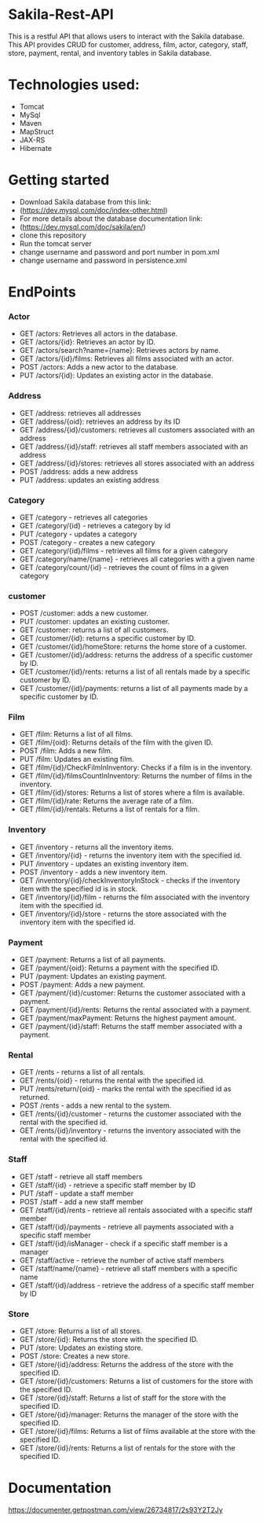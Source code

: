 # Sakila-Rest-API
This is a restful API that allows users to interact with the Sakila database. This API provides CRUD for customer, address, film, actor, category, staff, store, payment, rental, and inventory tables in Sakila database.
# Technologies used:
- Tomcat
- MySql
- Maven
- MapStruct
- JAX-RS
- Hibernate
# Getting started
- Download Sakila database from this link:
- (https://dev.mysql.com/doc/index-other.html)
- For more details about the database documentation link:
- (https://dev.mysql.com/doc/sakila/en/)
- clone this repository
- Run the tomcat server
- change username and password and port number in pom.xml
- change username and password in persistence.xml
# EndPoints
### Actor
- GET /actors: Retrieves all actors in the database.
- GET /actors/{id}: Retrieves an actor by ID.
- GET /actors/search?name={name}: Retrieves actors by name.
- GET /actors/{id}/films: Retrieves all films associated with an actor.
- POST /actors: Adds a new actor to the database.
- PUT /actors/{id}: Updates an existing actor in the database.
### Address
- GET /address: retrieves all addresses
- GET /address/{oid}: retrieves an address by its ID
- GET /address/{id}/customers: retrieves all customers associated with an address
- GET /address/{id}/staff: retrieves all staff members associated with an address
- GET /address/{id}/stores: retrieves all stores associated with an address
- POST /address: adds a new address
- PUT /address: updates an existing address
### Category
- GET /category - retrieves all categories
- GET /category/{id} - retrieves a category by id
- PUT /category - updates a category
- POST /category - creates a new category
- GET /category/{id}/films - retrieves all films for a given category
- GET /category/name/{name} - retrieves all categories with a given name
- GET /category/count/{id} - retrieves the count of films in a given category
### customer
* POST /customer: adds a new customer.
* PUT /customer: updates an existing customer.
* GET /customer: returns a list of all customers.
* GET /customer/{id}: returns a specific customer by ID.
* GET /customer/{id}/homeStore: returns the home store of a customer.
* GET /customer/{id}/address: returns the address of a specific customer by ID.
* GET /customer/{id}/rents: returns a list of all rentals made by a specific customer by ID.
* GET /customer/{id}/payments: returns a list of all payments made by a specific customer by ID.
### Film
* GET /film: Returns a list of all films.
* GET /film/{oid}: Returns details of the film with the given ID.
* POST /film: Adds a new film.
* PUT /film: Updates an existing film.
* GET /film/{id}/CheckFilmInInventory: Checks if a film is in the inventory.
* GET /film/{id}/filmsCountInInventory: Returns the number of films in the inventory.
* GET /film/{id}/stores: Returns a list of stores where a film is available.
* GET /film/{id}/rate: Returns the average rate of a film.
* GET /film/{id}/rentals: Returns a list of rentals for a film.
### Inventory
* GET /inventory - returns all the inventory items.
* GET /inventory/{id} - returns the inventory item with the specified id.
* PUT /inventory - updates an existing inventory item.
* POST /inventory - adds a new inventory item.
* GET /inventory/{id}/checkInventoryInStock - checks if the inventory item with the specified id is in stock.
* GET /inventory/{id}/film - returns the film associated with the inventory item with the specified id.
* GET /inventory/{id}/store - returns the store associated with the inventory item with the specified id.
### Payment 
* GET /payment: Returns a list of all payments.
* GET /payment/{oid}: Returns a payment with the specified ID.
* PUT /payment: Updates an existing payment.
* POST /payment: Adds a new payment.
* GET /payment/{id}/customer: Returns the customer associated with a payment.
* GET /payment/{id}/rents: Returns the rental associated with a payment.
* GET /payment/maxPayment: Returns the highest payment amount.
* GET /payment/{id}/staff: Returns the staff member associated with a payment.
### Rental 
* GET /rents - returns a list of all rentals.
* GET /rents/{oid} - returns the rental with the specified id.
* PUT /rents/return/{oid} - marks the rental with the specified id as returned.
* POST /rents - adds a new rental to the system.
* GET /rents/{id}/customer - returns the customer associated with the rental with the specified id.
* GET /rents/{id}/inventory - returns the inventory associated with the rental with the specified id.
### Staff
* GET /staff - retrieve all staff members
* GET /staff/{id} - retrieve a specific staff member by ID
* PUT /staff - update a staff member
* POST /staff - add a new staff member
* GET /staff/{id}/rents - retrieve all rentals associated with a specific staff member
* GET /staff/{id}/payments - retrieve all payments associated with a specific staff member
* GET /staff/{id}/isManager - check if a specific staff member is a manager
* GET /staff/active - retrieve the number of active staff members
* GET /staff/name/{name} - retrieve all staff members with a specific name
* GET /staff/{id}/address - retrieve the address of a specific staff member by ID
### Store 
* GET /store: Returns a list of all stores.
* GET /store/{id}: Returns the store with the specified ID.
* PUT /store: Updates an existing store.
* POST /store: Creates a new store.
* GET /store/{id}/address: Returns the address of the store with the specified ID.
* GET /store/{id}/customers: Returns a list of customers for the store with the specified ID.
* GET /store/{id}/staff: Returns a list of staff for the store with the specified ID.
* GET /store/{id}/manager: Returns the manager of the store with the specified ID.
* GET /store/{id}/films: Returns a list of films available at the store with the specified ID.
* GET /store/{id}/rents: Returns a list of rentals for the store with the specified ID.
# Documentation 
https://documenter.getpostman.com/view/26734817/2s93Y2T2Jy
